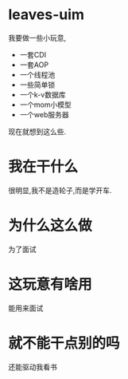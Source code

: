 # leaves-uim
我要做一些小玩意,

- 一套CDI
- 一套AOP
- 一个线程池
- 一些简单锁
- 一个k-v数据库
- 一个mom小模型
- 一个web服务器 

现在就想到这么些.

# 我在干什么

很明显,我不是造轮子,而是学开车.

# 为什么这么做

为了面试

# 这玩意有啥用

能用来面试


# 就不能干点别的吗

还能驱动我看书


